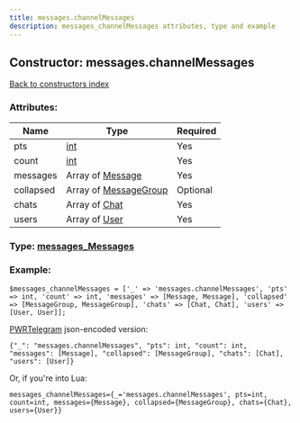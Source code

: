 ```yaml
---
title: messages.channelMessages
description: messages_channelMessages attributes, type and example
---
```

## Constructor: messages.channelMessages  
[Back to constructors index](index.md)



### Attributes:

| Name     |    Type       | Required |
|----------|---------------|----------|
|pts|[int](../types/int.md) | Yes|
|count|[int](../types/int.md) | Yes|
|messages|Array of [Message](../types/Message.md) | Yes|
|collapsed|Array of [MessageGroup](../types/MessageGroup.md) | Optional|
|chats|Array of [Chat](../types/Chat.md) | Yes|
|users|Array of [User](../types/User.md) | Yes|



### Type: [messages\_Messages](../types/messages_Messages.md)


### Example:

```
$messages_channelMessages = ['_' => 'messages.channelMessages', 'pts' => int, 'count' => int, 'messages' => [Message, Message], 'collapsed' => [MessageGroup, MessageGroup], 'chats' => [Chat, Chat], 'users' => [User, User]];
```  

[PWRTelegram](https://pwrtelegram.xyz) json-encoded version:

```
{"_": "messages.channelMessages", "pts": int, "count": int, "messages": [Message], "collapsed": [MessageGroup], "chats": [Chat], "users": [User]}
```


Or, if you're into Lua:  


```
messages_channelMessages={_='messages.channelMessages', pts=int, count=int, messages={Message}, collapsed={MessageGroup}, chats={Chat}, users={User}}

```


